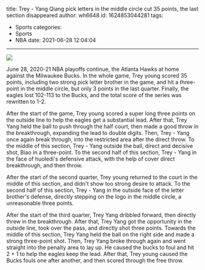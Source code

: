 title: Trey - Yang Qiang pick letters in the middle circle cut 35 points, the last section disappeared
author: wh6648
id: 1624853044281
tags: 
- Sports
categories: 
- Sports
- NBA
date: 2021-06-28 12:04:04
---
![](https://p2.itc.cn/q_70/images01/20210628/76cf8208f1534df6aa0f5ffec7ddde1f.jpeg)


June 28, 2020-21 NBA playoffs continue, the Atlanta Hawks at home against the Milwaukee Bucks. In the whole game, Trey young scored 35 points, including two strong pick letter brother in the game, and hit a three-point in the middle circle, but only 3 points in the last quarter. Finally, the eagles lost 102-113 to the Bucks, and the total score of the series was rewritten to 1-2.

After the start of the game, Trey young scored a super long three points on the outside line to help the eagles get a substantial lead. After that, Trey Yang held the ball to push through the half court, then made a good throw in the breakthrough, expanding the lead to double digits. Then, Trey - Yang once again break through, into the restricted area after the direct throw. To the middle of this section, Trey - Yang outside the ball, direct and decisive shot, Biao in a three-point. To the second half of this section, Trey - Yang in the face of huoledi's defensive attack, with the help of cover direct breakthrough, and then throw.

After the start of the second quarter, Trey young returned to the court in the middle of this section, and didn't show too strong desire to attack. To the second half of this section, Trey - Yang in the outside face of the letter brother's defense, directly stepping on the logo in the middle circle, a unreasonable three points.

After the start of the third quarter, Trey Yang dribbled forward, then directly threw in the breakthrough. After that, Trey Yang got the opportunity in the outside line, took over the pass, and directly shot three points. Towards the middle of this section, Trey Yang held the ball on the right side and made a strong three-point shot. Then, Trey Yang broke through again and went straight into the penalty area to lay up. He caused the bucks to foul and hit 2 + 1 to help the eagles keep the lead. After that, Trey young caused the Bucks fouls one after another, and then scored through the free throw.

